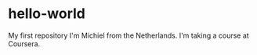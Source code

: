 # hello-world
My first repository
I'm Michiel from the Netherlands.
I'm taking a course at Coursera.
